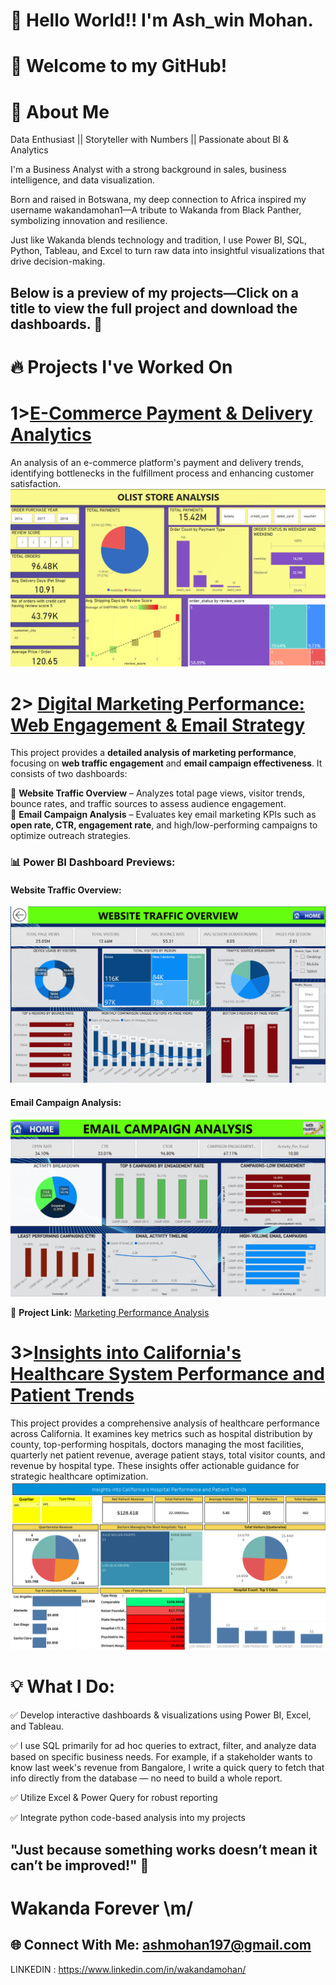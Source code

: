 # 👋 **Hello World!! I'm Ash_win Mohan.** 

# 🚀 Welcome to my GitHub!

# 🌟 About Me

Data Enthusiast || Storyteller with Numbers || Passionate about BI & Analytics

I'm a Business Analyst with a strong background in sales, business intelligence, and data visualization.

Born and raised in Botswana, my deep connection to Africa inspired my username wakandamohan1—A tribute to Wakanda from Black Panther, symbolizing innovation and resilience.

Just like Wakanda blends technology and tradition, I use Power BI, SQL, Python, Tableau, and Excel to turn raw data into insightful visualizations that drive decision-making.

## Below is a preview of my projects—Click on a title to view the full project and download the dashboards. 🚀

# 🔥 Projects I've Worked On

# 1>[E-Commerce Payment & Delivery Analytics](https://github.com/wakandamohan1/E-Commerce-Payment-and-Delivery-Analytics-Case-Study)
An analysis of an e-commerce platform's payment and delivery trends, identifying bottlenecks in the fulfillment process and enhancing customer satisfaction.
![Power BI Dashboard Preview](https://github.com/wakandamohan1/E-Commerce-Payment-and-Delivery-Analytics-Case-Study/blob/main/Ecommerce_Powerbi.png)



# 2> [Digital Marketing Performance: Web Engagement & Email Strategy](https://github.com/wakandamohan1/Marketing-Performance-Marketo-Data)  

This project provides a **detailed analysis of marketing performance**, focusing on **web traffic engagement** and **email campaign effectiveness**. It consists of two dashboards:  

📌 **Website Traffic Overview** – Analyzes total page views, visitor trends, bounce rates, and traffic sources to assess audience engagement.  
📌 **Email Campaign Analysis** – Evaluates key email marketing KPIs such as **open rate, CTR, engagement rate**, and high/low-performing campaigns to optimize outreach strategies.  

### 📊 **Power BI Dashboard Previews:**  
#### **Website Traffic Overview:**  
![Website Traffic Dashboard](https://github.com/wakandamohan1/wakandamohan1/blob/main/Screenshot%202025-04-03%20032539.png)  

#### **Email Campaign Analysis:**  
![Email Campaign Dashboard](https://github.com/wakandamohan1/wakandamohan1/blob/main/Screenshot%202025-04-03%20033444.png)  

🔗 **Project Link:** [Marketing Performance Analysis](https://github.com/wakandamohan1/Marketing-Performance-Marketo-Data)  
 

# 3>[Insights into California's Healthcare System Performance and Patient Trends](https://github.com/wakandamohan1/California-Healthcare-Capacity-Study)
This project provides a comprehensive analysis of healthcare performance across California. It examines key metrics such as hospital distribution by county, top-performing hospitals, doctors managing the most facilities, quarterly net patient revenue, average patient stays, total visitor counts, and revenue by hospital type. These insights offer actionable guidance for strategic healthcare optimization.
![Tableau Dashboard Preview](https://github.com/wakandamohan1/California-Healthcare-Capacity-Study/blob/main/tableau_screenshot.png)


# 💡 What I Do:

✅ Develop interactive dashboards & visualizations using Power BI, Excel, and Tableau.

✅ I use SQL primarily for ad hoc queries to extract, filter, and analyze data based on specific business needs. For example, if a stakeholder wants to know last week's revenue from Bangalore, I write a quick query to fetch that info directly from the database — no need to build a whole report.

✅ Utilize Excel & Power Query for robust reporting

✅ Integrate python code-based analysis into my projects


## "Just because something works doesn’t mean it can’t be improved!" 🖤
# **Wakanda Forever \m/**


## 🌐 Connect With Me: ashmohan197@gmail.com 
LINKEDIN : https://www.linkedin.com/in/wakandamohan/ 
